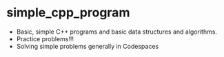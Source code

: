 # simple_cpp_program
<ul><li>Basic, simple C++ programs and basic data structures and algorithms.</li>
<li>Practice problems!!!</li>
<li>Solving simple problems generally in Codespaces</li></ul>
